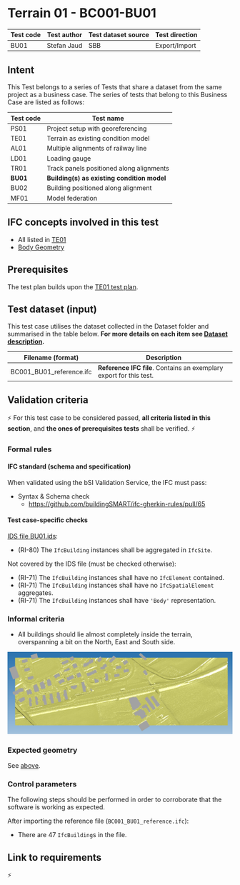 # Terrain 01 - BC001-BU01

| Test code | Test author     | Test dataset source | Test direction |
|-----------|-----------------|---------------------|----------------|
| BU01      | Stefan Jaud     | SBB                 | Export/Import  |


## Intent

This Test belongs to a series of Tests that share a dataset from the same project as a business case. 
The series of tests that belong to this Business Case are listed as follows:

| Test code | Test name     | 
|-----------|-----------------|
| PS01      | Project setup with georeferencing |
| TE01      | Terrain as existing condition model |
| AL01      | Multiple alignments of railway line |
| LD01      | Loading gauge|
| TR01      | Track panels positioned along alignments |
| **BU01**  | **Building(s) as existing condition model** |
| BU02      | Building positioned along alignment |
| MF01      | Model federation|


## IFC concepts involved in this test

- All listed in [TE01](https://github.com/buildingSMART/IFC4.x-IF/tree/main/tests/PS01#ifc-concepts-involved-in-this-test)
- [Body Geometry](https://ifc43-docs.standards.buildingsmart.org/IFC/RELEASE/IFC4x3/HTML/concepts/Product_Shape/Product_Geometric_Representation/Body_Geometry/content.html)


## Prerequisites

The test plan builds upon the [TE01 test plan](../PS01/Readme.md).


## Test dataset (input)

This test case utilises the dataset collected in the Dataset folder and summarised in the table below. **For more details on each item see [Dataset description](Dataset/README.md).**

| Filename (format)         | Description                                                        |
|---------------------------|--------------------------------------------------------------------|
| BC001_BU01_reference.ifc  | **Reference IFC file**. Contains an exemplary export for this test.|


## Validation criteria

:zap: For this test case to be considered passed, **all criteria listed in this section**, and **the ones of prerequisites tests** shall be verified. :zap:

### Formal rules

#### IFC standard (schema and specification)

When validated using the bSI Validation Service, the IFC must pass:

- Syntax & Schema check
    - https://github.com/buildingSMART/ifc-gherkin-rules/pull/65


#### Test case-specific checks

[IDS file BU01.ids](./Dataset/BU01.ids):

- (RI-80) The `IfcBuilding` instances shall be aggregated in `IfcSite`.

Not covered by the IDS file (must be checked otherwise):

- (RI-71) The `IfcBuilding` instances shall have no `IfcElement` contained.
- (RI-71) The `IfcBuilding` instances shall have no `IfcSpatialElement` aggregates.
- (RI-71) The `IfcBuilding` instances shall have `'Body'` representation.

### Informal criteria

- All buildings should lie almost completely inside the terrain, overspanning a bit on the North, East and South side.

!["Bottom view"](./Dataset/bottomview.PNG)


### Expected geometry

See [above](#informal-criteria).



### Control parameters

The following steps should be performed in order to corroborate that the software is working as expected.

After importing the reference file (`BC001_BU01_reference.ifc`):

- There are 47 `IfcBuilding`s in the file.


## Link to requirements

:zap:
